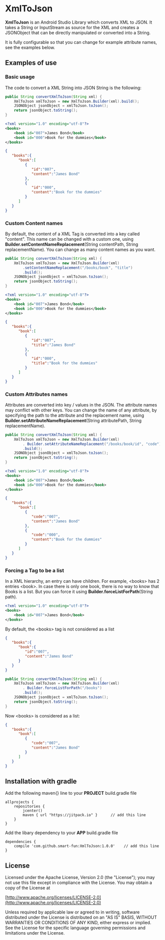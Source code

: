 # XmlToJson
**XmlToJson** is an Android Studio Library which converts XML to JSON. It takes a String or InputStream as source for the XML and creates a JSONObject that can be directly manipulated or converted into a String.

It is fully configurable so that you can change for example attribute names, see the examples below.

## Examples of use

### Basic usage ###

The code to convert a XML String into JSON String is the following:

```java
public String convertXmlToJson(String xml) {
    XmlToJson xmlToJson = new XmlToJson.Builder(xml).build();
    JSONObject jsonObject = xmlToJson.toJson();
    return jsonObject.toString();
}
```

```xml
<?xml version="1.0" encoding="utf-8"?>
<books>
    <book id="007">James Bond</book>
    <book id="000">Book for the dummies</book>
</books>
```

```json
{  
   "books":{  
      "book":[  
         {  
            "id":"007",
            "content":"James Bond"
         },
         {  
            "id":"000",
            "content":"Book for the dummies"
         }
      ]
   }
}
```

### Custom Content names ###
By default, the content of a XML Tag is converted into a key called "content". This name can be changed with a custom one, using **Builder.setContentNameReplacement**(String contentPath, String replacementName). You can change as many content names as you want.

```java
public String convertXmlToJson(String xml) {
    XmlToJson xmlToJson = new XmlToJson.Builder(xml)
        .setContentNameReplacement("/books/book", "title")
        .build();
    JSONObject jsonObject = xmlToJson.toJson();
    return jsonObject.toString();
}
```

```xml
<?xml version="1.0" encoding="utf-8"?>
<books>
    <book id="007">James Bond</book>
    <book id="000">Book for the dummies</book>
</books>
```

```json
{  
   "books":{  
      "book":[  
         {  
            "id":"007",
            "title":"James Bond"
         },
         {  
            "id":"000",
            "title":"Book for the dummies"
         }
      ]
   }
}
```

### Custom Attributes names ###

Attributes are converted into key / values in the JSON. The attribute names may conflict with other keys. You can change the name of any attribute, by specifying the path to the attribute and the replacement name, using **Builder.setAttributeNameReplacement**(String attributePath, String replacementName).


```java
public String convertXmlToJson(String xml) {
    XmlToJson xmlToJson = new XmlToJson.Builder(xml)
        . Builder.setAttributeNameReplacement("/books/book/id", "code")
        .build();
    JSONObject jsonObject = xmlToJson.toJson();
    return jsonObject.toString();
}
```

```xml
<?xml version="1.0" encoding="utf-8"?>
<books>
    <book id="007">James Bond</book>
    <book id="000">Book for the dummies</book>
</books>
```

```json
{  
   "books":{  
      "book":[  
         {  
            "code":"007",
            "content":"James Bond"
         },
         {  
            "code":"000",
            "content":"Book for the dummies"
         }
      ]
   }
}
```

### Forcing a Tag to be a list ###

In a XML hierarchy, an entry can have children. For example, \<books> has 2 entries \<book>. In case there is only one book, there is no way to know that Books is a list. But you can force it using **Builder.forceListForPath**(String path).

```xml
<?xml version="1.0" encoding="utf-8"?>
<books>
    <book id="007">James Bond</book>
</books>
```

By default, the \<books> tag is not considered as a list

```json
{  
   "books":{  
      "book":{  
         "id":"007",
         "content":"James Bond"
      }
   }
}
```

```java
public String convertXmlToJson(String xml) {
    XmlToJson xmlToJson = new XmlToJson.Builder(xml)
        . Builder.forceListForPath("/books")
        .build();
    JSONObject jsonObject = xmlToJson.toJson();
    return jsonObject.toString();
}
```

Now \<books> is considered as a list:

```json
{  
   "books":{  
      "book":[  
         {  
            "code":"007",
            "content":"James Bond"
         }
      ]
   }
}
```

## Installation with gradle

Add the following maven{} line to your **PROJECT** build.gradle file

```
allprojects {
    repositories {
        jcenter()
        maven { url "https://jitpack.io" }		// add this line
    }
}
```

Add the libary dependency to your **APP** build.gradle file

```
dependencies {
    compile 'com.github.smart-fun:XmlToJson:1.0.0'    // add this line
}
```

## License

Licensed under the Apache License, Version 2.0 (the "License");
you may not use this file except in compliance with the License.
You may obtain a copy of the License at

[http://www.apache.org/licenses/LICENSE-2.0](http://www.apache.org/licenses/LICENSE-2.0)

Unless required by applicable law or agreed to in writing, software
distributed under the License is distributed on an "AS IS" BASIS,
WITHOUT WARRANTIES OR CONDITIONS OF ANY KIND, either express or implied.
See the License for the specific language governing permissions and
limitations under the License.
